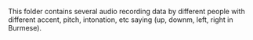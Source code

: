 This folder contains several audio recording data by different people with different accent, pitch, intonation, etc saying (up, downm, left, right in Burmese).
